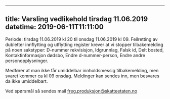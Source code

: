     
---
title: Varsling vedlikehold tirsdag 11.06.2019
datetime: 2019-06-11T11:11:00
---
Periode: tirsdag 11.06.2019 kl 20 til onsdag 11.06.2019 kl 09.
Feilretting av dubletter innflytting og utflytting register krever at vi stopper tilbakemelding på noen sakstyper: D-nummer rekvisisjon, Idgrunnlag, Falsk id, Delt bosted, Kontaktinformasjon dødsbo, Endre d-nummer-person, Endre andre personopplysninger.

Medfører at man ikke får umiddelbar innholdsmessig tilbakemelding, men svaret kommer ca kl 09 onsdag. 
Meldinger kan sendes inn, men besvares da ikke umiddelbart.

Ved spørsmål så sendes mail freg.produksjon@skatteetaten.no
